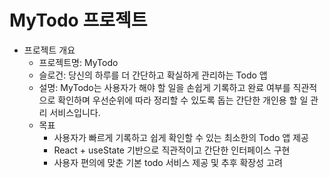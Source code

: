 # MyTodo 프로젝트

- 프로젝트 개요
  - 프로젝트명: MyTodo
  - 슬로건: 당신의 하루를 더 간단하고 확실하게 관리하는 Todo 앱
  - 설명: MyTodo는 사용자가 해야 할 일을 손쉽게 기록하고 완료 여부를 직관적으로 확인하며 우선순위에 따라 정리할 수 있도록 돕는 간단한 개인용 할 일 관리 서비스입니다.
  - 목표
    - 사용자가 빠르게 기록하고 쉽게 확인할 수 있는 최소한의 Todo 앱 제공
    - React + useState 기반으로 직관적이고 간단한 인터페이스 구현
    - 사용자 편의에 맞춘 기본 todo 서비스 제공 및 추후 확장성 고려
